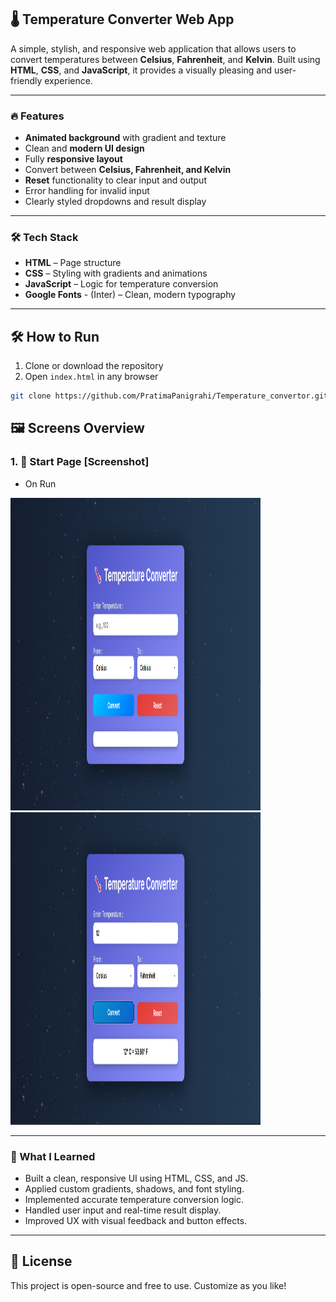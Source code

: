 ## 🌡️ Temperature Converter Web App

A simple, stylish, and responsive web application that allows users to convert temperatures between **Celsius**, **Fahrenheit**, and **Kelvin**. Built using **HTML**, **CSS**, and **JavaScript**, it provides a visually pleasing and user-friendly experience. 

---

### 🔥 Features

-  **Animated background** with gradient and texture
-  Clean and **modern UI design**
-  Fully **responsive layout**
-  Convert between **Celsius, Fahrenheit, and Kelvin**
-  **Reset** functionality to clear input and output
-  Error handling for invalid input
-  Clearly styled dropdowns and result display

---

### 🛠️ Tech Stack
- **HTML** – Page structure
- **CSS** – Styling with gradients and animations
- **JavaScript** – Logic for temperature conversion
- **Google Fonts** - (Inter) – Clean, modern typography

---

## 🛠️ How to Run

1. Clone or download the repository
2. Open `index.html` in any browser

```bash
git clone https://github.com/PratimaPanigrahi/Temperature_convertor.git

```
## 🖼️ Screens Overview

### 1. 🏁 Start Page [Screenshot]
-	On Run 
<img src="MAIN.png"  width="400" height="500"/>
&nbsp;
<img src="after.png"  width="400" height="500"/>

---

### 📘 What I Learned
- Built a clean, responsive UI using HTML, CSS, and JS.
- Applied custom gradients, shadows, and font styling.
- Implemented accurate temperature conversion logic.
- Handled user input and real-time result display.
- Improved UX with visual feedback and button effects.

---
## 📄 License

This project is open-source and free to use. Customize as you like!
